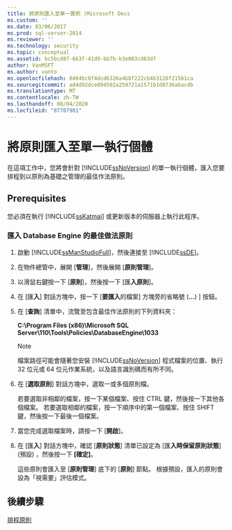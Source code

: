 ```yaml
---
title: 將原則匯入至單一實例 |Microsoft Docs
ms.custom: ''
ms.date: 03/06/2017
ms.prod: sql-server-2014
ms.reviewer: ''
ms.technology: security
ms.topic: conceptual
ms.assetid: bc5bcd87-663f-41d9-bb7b-b3e083cd63df
author: VanMSFT
ms.author: vanto
ms.openlocfilehash: 0464bc6f4dcd6326a4b8f222cb4b3128f21561ca
ms.sourcegitcommit: ad4d92dce894592a259721a1571b1d8736abacdb
ms.translationtype: MT
ms.contentlocale: zh-TW
ms.lasthandoff: 08/04/2020
ms.locfileid: "87707981"
---
```

# <a name="import-the-policies-to-a-single-instance"></a>將原則匯入至單一執行個體
  在這項工作中，您將會針對 [!INCLUDE[ssNoVersion](../includes/ssnoversion-md.md)] 的單一執行個體，匯入您要排程到以原則為基礎之管理的最佳作法原則。  
  
## <a name="prerequisites"></a>Prerequisites  
 您必須在執行 [!INCLUDE[ssKatmai](../includes/sskatmai-md.md)] 或更新版本的伺服器上執行此程序。  
  
### <a name="import-the-best-practices-policies-for-the-database-engine"></a>匯入 Database Engine 的最佳做法原則  
  
1.  啟動 [!INCLUDE[ssManStudioFull](../includes/ssmanstudiofull-md.md)]，然後連接至 [!INCLUDE[ssDE](../includes/ssde-md.md)]。  
  
2.  在物件總管中，展開 [**管理**]，然後展開 [**原則管理**]。  
  
3.  以滑鼠右鍵按一下 [**原則**]，然後按一下 [匯**入原則**]。  
  
4.  在 [匯**入**] 對話方塊中，按一下 [**要匯入**的檔案] 方塊旁的省略號 (**...**) ] 按鈕。  
  
5.  在 [**查詢**] 清單中，流覽至包含最佳作法原則的下列資料夾：  
  
     **C:\Program Files (x86)\Microsoft SQL Server\110\Tools\Policies\DatabaseEngine\1033**  
  
    > [!NOTE]  
    >  檔案路徑可能會隨著您安裝 [!INCLUDE[ssNoVersion](../includes/ssnoversion-md.md)] 程式檔案的位置、執行 32 位元或 64 位元作業系統，以及語言識別碼而有所不同。  
  
6.  在 [**選取原則**] 對話方塊中，選取一或多個原則檔。  
  
     若要選取非相鄰的檔案，按一下某個檔案、按住 CTRL 鍵，然後按一下其他各個檔案。 若要選取相鄰的檔案，按一下順序中的第一個檔案、按住 SHIFT 鍵，然後按一下最後一個檔案。  
  
7.  當您完成選取檔案時，請按一下 [**開啟**]。  
  
8.  在 [匯**入**] 對話方塊中，確認 [**原則狀態**] 清單已設定為 [匯**入時保留原則狀態**] (預設) ，然後按一下 **[確定]**。  
  
     這些原則會匯入至 [**原則管理**] 底下的 [**原則**] 節點。 根據預設，匯入的原則會設為「視需要」評估模式。  
  
## <a name="next-steps"></a>後續步驟  
 [排程原則](../../2014/tutorials/schedule-the-policies.md)  
  
  
